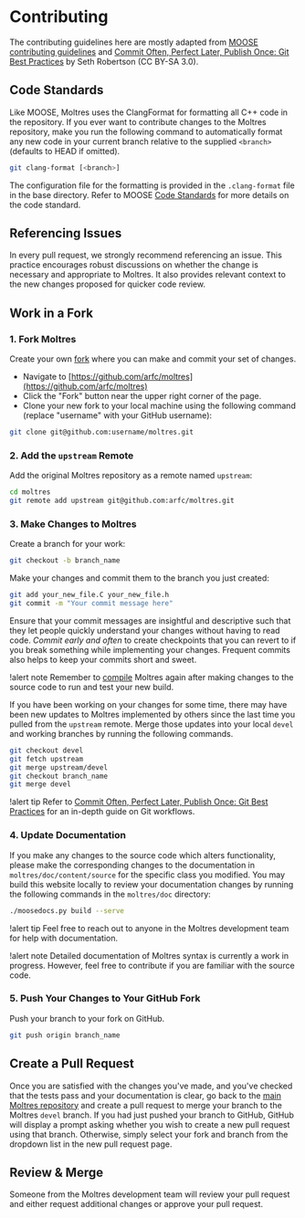 # Contributing

The contributing guidelines here are mostly adapted from
[MOOSE contributing guidelines](https://mooseframework.inl.gov/framework/contributing.html) and
[Commit Often, Perfect Later, Publish Once: Git Best Practices](https://sethrobertson.github.io/GitBestPractices/)
by Seth Robertson (CC BY-SA 3.0).

## Code Standards

Like MOOSE, Moltres uses the ClangFormat for formatting all C++ code in the repository. If you
ever want to contribute changes to the Moltres repository, make you run the following command
to automatically format any new code in your current branch relative to the supplied `<branch>`
(defaults to HEAD if omitted).

```bash
git clang-format [<branch>]
```

The configuration file for the formatting is provided in the `.clang-format` file in the base
directory. Refer to MOOSE [Code Standards](https://mooseframework.inl.gov/sqa/framework_scs.html)
for more details on the code standard.

## Referencing Issues

In every pull request, we strongly recommend referencing an issue. This practice encourages robust
discussions on whether the change is necessary and appropriate to Moltres. It also provides
relevant context to the new changes proposed for quicker code review.

## Work in a Fork

### 1. Fork Moltres

Create your own [fork](https://docs.github.com/en/get-started/quickstart/fork-a-repo) where you can
make and commit your set of changes.

- Navigate to [https://github.com/arfc/moltres](https://github.com/arfc/moltres)
- Click the "Fork" button near the upper right corner of the page.
- Clone your new fork to your local machine using the following command (replace "username" with
  your GitHub username):


```bash
git clone git@github.com:username/moltres.git
```

### 2. Add the `upstream` Remote

Add the original Moltres repository as a remote named `upstream`:

```bash
cd moltres
git remote add upstream git@github.com:arfc/moltres.git
```

### 3. Make Changes to Moltres

Create a branch for your work:

```bash
git checkout -b branch_name
```

Make your changes and commit them to the branch you just created:

```bash
git add your_new_file.C your_new_file.h
git commit -m "Your commit message here"
```

Ensure that your commit messages are insightful and descriptive such that they let people quickly
understand your changes without having to read code. *Commit early and often* to create checkpoints
that you can revert to if you break something while implementing your changes. Frequent commits
also helps to keep your commits short and sweet.

!alert note
Remember to [compile](installation.md#compile) Moltres again after making changes to the source code to 
run and test your new build.

If you have been working on your changes for some time, there may have been new updates to Moltres
implemented by others since the last time you pulled from the `upstream` remote. Merge those
updates into your local `devel` and working branches by running the following commands.

```bash
git checkout devel
git fetch upstream
git merge upstream/devel
git checkout branch_name
git merge devel
```

!alert tip
Refer to
[Commit Often, Perfect Later, Publish Once: Git Best Practices](https://sethrobertson.github.io/GitBestPractices/)
for an in-depth guide on Git workflows.

### 4. Update Documentation

If you make any changes to the source code which alters functionality, please make
the corresponding changes to the documentation in `moltres/doc/content/source` for the specific
class you modified. You may build this website locally to review your documentation
changes by running the following commands in the `moltres/doc` directory:

```bash
./moosedocs.py build --serve
```

!alert tip
Feel free to reach out to anyone in the Moltres development team for help with documentation.

!alert note
Detailed documentation of Moltres syntax is currently a work in progress. However, feel free to
contribute if you are familiar with the source code.

### 5. Push Your Changes to Your GitHub Fork

Push your branch to your fork on GitHub.

```bash
git push origin branch_name
```

## Create a Pull Request

Once you are satisfied with the changes you've made, 
and you've checked that the tests pass and your documentation is clear, 
go back to the [main Moltres repository](https://github.com/arfc/moltres) and create a pull request 
to merge your branch to the Moltres `devel` branch. If you had just pushed your branch to GitHub,
GitHub will display a prompt asking whether you wish to create a new pull request using that
branch. Otherwise, simply select your fork and branch from the dropdown list in the new pull
request page.

## Review & Merge

Someone from the Moltres development team will review your pull request and either request
additional changes or approve your pull request.
